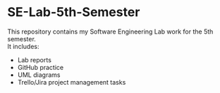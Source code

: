 # SE-Lab-5th-Semester
This repository contains my Software Engineering Lab work for the 5th semester.  
It includes:  
- Lab reports  
- GitHub practice  
- UML diagrams  
- Trello/Jira project management tasks  
